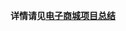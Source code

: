**详情请见[电子商城项目总结](https://winnie-bear.github.io/2018/09/07/%E7%94%B5%E5%AD%90%E5%95%86%E5%9F%8E%E9%A1%B9%E7%9B%AE%E6%80%BB%E7%BB%93/)**
